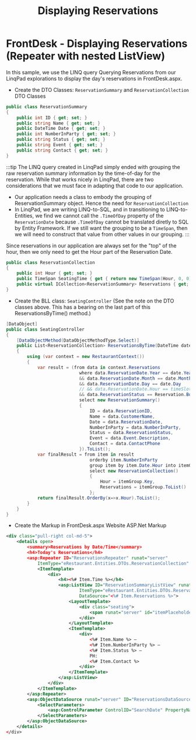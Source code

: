 ﻿---
title: Displaying Reservations
---
# FrontDesk - Displaying Reservations (Repeater with nested ListView)

In this sample, we use the LINQ query Querying Reservations from our LinqPad explorations to display the day's reservations in FrontDesk.aspx.

- Create the DTO Classes: `ReservationSummary` and `ReservationCollection` DTO Classes

```csharp
public class ReservationSummary
{
    public int ID { get; set; }
    public string Name { get; set; }
    public DateTime Date { get; set; }
    public int NumberInParty { get; set; }
    public string Status { get; set; }
    public string Event { get; set; }
    public string Contact { get; set; }
}
```

:::tip
The LINQ query created in LinqPad simply ended with grouping the raw reservation summary information by the time-of-day for the reservation. While that works nicely in LinqPad, there are two considerations that we must face in adapting that code to our application.

- Our application needs a class to embody the grouping of ReservationSummary object. Hence the need for `ReservationCollection`
- In LinqPad, we are writing LINQ-to-SQL, and in transitioning to LINQ-to-Entities, we find we cannot call the `.TimeOfDay` property of the `ReservationDate` because `.TimeOfDay` cannot be translated diretly to SQL by Entity Framework. If we still want the grouping to be a `TimeSpan`, then we will need to construct that value from other values in our grouping.
:::

Since reservations in our application are always set for the "top" of the hour, then we only need to get the Hour part of the Reservation Date.

```csharp
public class ReservationCollection
{
    public int Hour { get; set; }
    public TimeSpan SeatingTime { get { return new TimeSpan(Hour, 0, 0); } }
    public virtual ICollection<ReservationSummary> Reservations { get; set; }
}
```

- Create the BLL class: `SeatingController` (See the note on the DTO classes above. This has a bearing on the last part of this ReservationsByTime() method.)

```csharp
[DataObject]
public class SeatingController
{
    [DataObjectMethod(DataObjectMethodType.Select)]
    public List<ReservationCollection> ReservationsByTime(DateTime date)
    {
        using (var context = new RestaurantContext())
        {
            var result = (from data in context.Reservations
                            where data.ReservationDate.Year == date.Year
                            && data.ReservationDate.Month == date.Month
                            && data.ReservationDate.Day == date.Day
                            // && data.ReservationDate.Hour == timeSlot.Hours
                            && data.ReservationStatus == Reservation.Booked
                            select new ReservationSummary()
                            {
                                ID = data.ReservationID,
                                Name = data.CustomerName,
                                Date = data.ReservationDate,
                                NumberInParty = data.NumberInParty,
                                Status = data.ReservationStatus,
                                Event = data.Event.Description,
                                Contact = data.ContactPhone
                            }).ToList();
            var finalResult = from item in result
                                orderby item.NumberInParty
                                group item by item.Date.Hour into itemGroup
                                select new ReservationCollection()
                                {
                                    Hour = itemGroup.Key,
                                    Reservations = itemGroup.ToList()
                                };
            return finalResult.OrderBy(x=>x.Hour).ToList();
        }
    }
}

```

- Create the Markup in FrontDesk.aspx Website ASP.Net Markup

```xml
<div class="pull-right col-md-5">
    <details open>
        <summary>Reservations by Date/Time</summary>
        <h4>Today's Reservations</h4>
        <asp:Repeater ID="ReservationsRepeater" runat="server"
            ItemType="eRestaurant.Entities.DTOs.ReservationCollection" DataSourceID="ReservationsDataSource">
            <ItemTemplate>
                <div>
                    <h4><%# Item.Time %></h4>
                    <asp:ListView ID="ReservationSummaryListView" runat="server"
                            ItemType="eRestaurant.Entities.DTOs.ReservationSummary"
                            DataSource="<%# Item.Reservations %>">
                        <LayoutTemplate>
                            <div class="seating">
                                <span runat="server" id="itemPlaceholder" />
                            </div>
                        </LayoutTemplate>
                        <ItemTemplate>
                            <div>
                                <%# Item.Name %> —
                                <%# Item.NumberInParty %> —
                                <%# Item.Status %> —
                                PH:
                                <%# Item.Contact %>
                            </div>
                        </ItemTemplate>
                    </asp:ListView>
                </div>
            </ItemTemplate>
        </asp:Repeater>
        <asp:ObjectDataSource runat="server" ID="ReservationsDataSource" OldValuesParameterFormatString="original_{0}" SelectMethod="ReservationsByTime" TypeName="eRestaurant.BLL.SeatingController">
            <SelectParameters>
                <asp:ControlParameter ControlID="SearchDate" PropertyName="Text" Name="date" Type="DateTime"></asp:ControlParameter>
            </SelectParameters>
        </asp:ObjectDataSource>
    </details>
</div>
```
